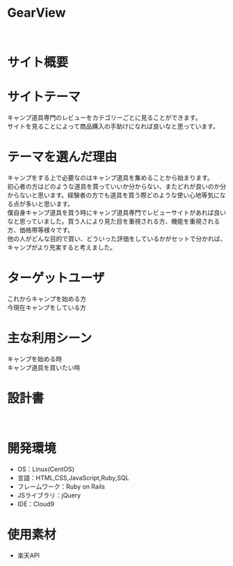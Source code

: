 # GearView
​
# サイト概要

# サイトテーマ
キャンプ道具専門のレビューをカテゴリーごとに見ることができます。<br>
サイトを見ることによって商品購入の手助けになれば良いなと思っています。
​
# テーマを選んだ理由
キャンプをする上で必要なのはキャンプ道具を集めることから始まります。<br>
初心者の方はどのような道具を買っていいか分からない、またどれが良いのか分からないと思います。経験者の方でも道具を買う際どのような使い心地等気になる点が多いと思います。<br>
僕自身キャンプ道具を買う時にキャンプ道具専門でレビューサイトがあれば良いなと思っていました。買う人により見た目を重視される方、機能を重視される方、価格帯等様々です。<br>
他の人がどんな目的で買い、どういった評価をしているかがセットで分かれば、キャンプがより充実すると考えました。

# ターゲットユーザ
これからキャンプを始める方<br>
今現在キャンプをしている方
​
# 主な利用シーン
キャンプを始める時<br>
キャンプ道具を買いたい時
​
# 設計書

​
# 開発環境
- OS：Linux(CentOS)
- 言語：HTML,CSS,JavaScript,Ruby,SQL
- フレームワーク：Ruby on Rails
- JSライブラリ：jQuery
- IDE：Cloud9
​
# 使用素材
- 楽天API